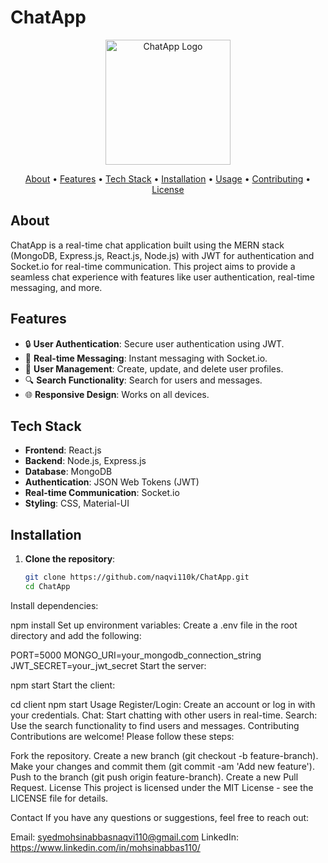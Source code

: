 # ChatApp

<p align="center">
  <img src="https://your-image-url.com/your-image.png" alt="ChatApp Logo" width="200" height="200">
</p>

<p align="center">
  <a href="#about">About</a> •
  <a href="#features">Features</a> •
  <a href="#tech-stack">Tech Stack</a> •
  <a href="#installation">Installation</a> •
  <a href="#usage">Usage</a> •
  <a href="#contributing">Contributing</a> •
  <a href="#license">License</a>
</p>

## About

ChatApp is a real-time chat application built using the MERN stack (MongoDB, Express.js, React.js, Node.js) with JWT for authentication and Socket.io for real-time communication. This project aims to provide a seamless chat experience with features like user authentication, real-time messaging, and more.

## Features

- 🔒 **User Authentication**: Secure user authentication using JWT.
- 💬 **Real-time Messaging**: Instant messaging with Socket.io.
- 👥 **User Management**: Create, update, and delete user profiles.
- 🔍 **Search Functionality**: Search for users and messages.
- 🌐 **Responsive Design**: Works on all devices.

## Tech Stack

- **Frontend**: React.js
- **Backend**: Node.js, Express.js
- **Database**: MongoDB
- **Authentication**: JSON Web Tokens (JWT)
- **Real-time Communication**: Socket.io
- **Styling**: CSS, Material-UI

## Installation

1. **Clone the repository**:
   ```bash
   git clone https://github.com/naqvi110k/ChatApp.git
   cd ChatApp
Install dependencies:


npm install
Set up environment variables:
Create a .env file in the root directory and add the following:


PORT=5000
MONGO_URI=your_mongodb_connection_string
JWT_SECRET=your_jwt_secret
Start the server:


npm start
Start the client:


cd client
npm start
Usage
Register/Login: Create an account or log in with your credentials.
Chat: Start chatting with other users in real-time.
Search: Use the search functionality to find users and messages.
Contributing
Contributions are welcome! Please follow these steps:

Fork the repository.
Create a new branch (git checkout -b feature-branch).
Make your changes and commit them (git commit -am 'Add new feature').
Push to the branch (git push origin feature-branch).
Create a new Pull Request.
License
This project is licensed under the MIT License - see the LICENSE file for details.

Contact
If you have any questions or suggestions, feel free to reach out:

Email: syedmohsinabbasnaqvi110@gmail.com
LinkedIn: https://www.linkedin.com/in/mohsinabbas110/
